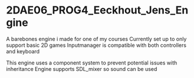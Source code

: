 # 2DAE06_PROG4_Eeckhout_Jens_Engine
A barebones engine i made for one of my courses
Currently set up to only support basic 2D games
Inputmanager is compatible with both controllers and keyboard

This engine uses a component system to prevent potential issues with inheritance
Engine supports SDL_mixer so sound can be used 
